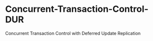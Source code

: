 # Concurrent-Transaction-Control-DUR
Concurrent Transaction Control with Deferred Update Replication

